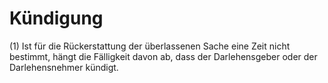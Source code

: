 # Kündigung

(1) Ist für die Rückerstattung der überlassenen Sache eine Zeit nicht bestimmt, hängt die Fälligkeit davon ab, dass der Darlehensgeber oder der Darlehensnehmer kündigt.